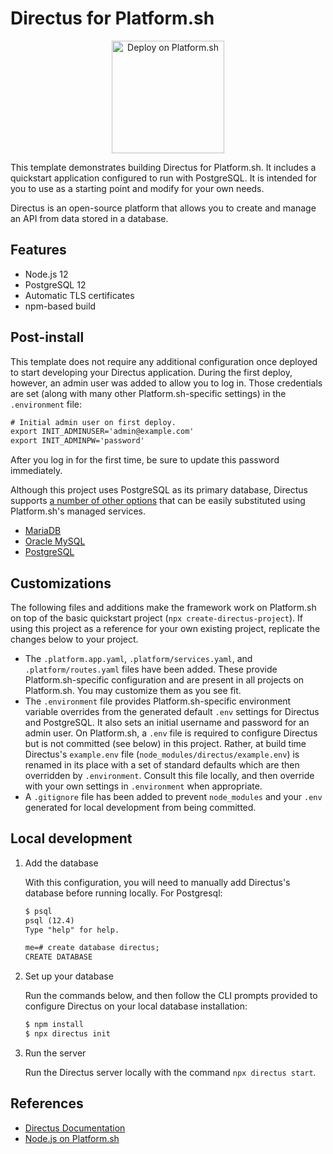 # Directus for Platform.sh

<p align="center">
<a href="https://console.platform.sh/projects/create-project?template=https://raw.githubusercontent.com/platformsh/template-builder/master/templates/directus/.platform.template.yaml&utm_content=directus&utm_source=github&utm_medium=button&utm_campaign=deploy_on_platform">
    <img src="https://platform.sh/images/deploy/lg-blue.svg" alt="Deploy on Platform.sh" width="180px" />
</a>
</p>

This template demonstrates building Directus for Platform.sh. It includes a quickstart application configured to run with PostgreSQL. It is intended for you to use as a starting point and modify for your own needs.

Directus is an open-source platform that allows you to create and manage an API from data stored in a database.

## Features

* Node.js 12
* PostgreSQL 12
* Automatic TLS certificates
* npm-based build

## Post-install

This template does not require any additional configuration once deployed to start developing your Directus application. During the first deploy, however, an admin user was added to allow you to log in. Those credentials are set (along with many other Platform.sh-specific settings) in the `.environment` file:

```txt
# Initial admin user on first deploy.
export INIT_ADMINUSER='admin@example.com'
export INIT_ADMINPW='password'
```

After you log in for the first time, be sure to update this password immediately. 

Although this project uses PostgreSQL as its primary database, Directus supports [a number of other options](https://docs.directus.io/guides/installation/cli.html#_1-confirm-minimum-requirements-are-met) that can be easily substituted using Platform.sh's managed services. 

- [MariaDB](https://docs.platform.sh/configuration/services/mysql.html)
- [Oracle MySQL](https://docs.platform.sh/configuration/services/mysql.html)
- [PostgreSQL](https://docs.platform.sh/configuration/services/postgresql.html)

## Customizations

The following files and additions make the framework work on Platform.sh on top of the basic quickstart project (`npx create-directus-project`). If using this project as a reference for your own existing project, replicate the changes below to your project.

* The `.platform.app.yaml`, `.platform/services.yaml`, and `.platform/routes.yaml` files have been added.  These provide Platform.sh-specific configuration and are present in all projects on Platform.sh.  You may customize them as you see fit.
* The `.environment` file provides Platform.sh-specific environment variable overrides from the generated default `.env` settings for Directus and PostgreSQL. It also sets an initial username and password for an admin user. On Platform.sh, a `.env` file is required to configure Directus but is not committed (see below) in this project. Rather, at build time Directus's `example.env` file (`node_modules/directus/example.env`) is renamed in its place with a set of standard defaults which are then overridden by `.environment`. Consult this file locally, and then override with your own settings in `.environment` when appropriate. 
* A `.gitignore` file has been added to prevent `node_modules` and your `.env` generated for local development from being committed. 

## Local development

1. Add the database

    With this configuration, you will need to manually add Directus's database before running locally. For Postgresql:

    ```txt
    $ psql
    psql (12.4)
    Type "help" for help.

    me=# create database directus;
    CREATE DATABASE
    ```

2. Set up your database

    Run the commands below, and then follow the CLI prompts provided to configure Directus on your local database installation:

    ```bash
    $ npm install
    $ npx directus init
    ```

3. Run the server

    Run the Directus server locally with the command `npx directus start`.

## References

* [Directus Documentation](https://docs.directus.io/getting-started/introduction.html)
* [Node.js on Platform.sh](https://docs.platform.sh/languages/nodejs.html)
